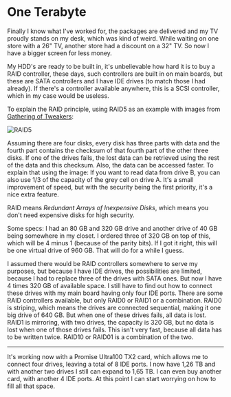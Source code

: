 # One Terabyte

Finally I know what I've worked for, the packages are delivered and my TV proudly stands on my desk, which was kind of weird. While waiting on one store with a 26" TV, another store had a discount on a 32" TV. So now I have a bigger screen for less money.

My HDD's are ready to be built in, it's unbelievable how hard it is to buy a RAID controller, these days, such controllers are built in on main boards, but these are SATA controllers and I have IDE drives (to match those I had already). If there's a controller available anywhere, this is a SCSI controller, which in my case would be useless.

To explain the RAID principle, using RAID5 as an example with images from [Gathering of Tweakers](https://gathering.tweakers.net):

![RAID5](https://sww.tf/images/other/raid5.jpg)

Assuming there are four disks, every disk has three parts with data and the fourth part contains the checksum of that fourth part of the other three disks. If one of the drives fails, the lost data can be retrieved using the rest of the data and this checksum. Also, the data can be accessed faster. To explain that using the image: If you want to read data from drive B, you can also use 1/3 of the capacity of the grey cell on drive A. It's a small improvement of speed, but with the security being the first priority, it's a nice extra feature.

RAID means *Redundant Arrays of Inexpensive Disks*, which means you don't need expensive disks for high security.

Some specs: I had an 80 GB and 320 GB drive and another drive of 40 GB being somewhere in my closet. I ordered three of 320 GB on top of this, which will be 4 minus 1 (because of the parity bits). If I got it right, this will be one virtual drive of 960 GB. That will do for a while I guess.

I assumed there would be RAID controllers somewhere to serve my purposes, but because I have IDE drives, the possibilities are limited, because I had to replace three of the drives with SATA ones. But now I have 4 times 320 GB of available space. I still have to find out how to connect these drives with my main board having only four IDE ports. There are some RAID controllers available, but only RAID0 or RAID1 or a combination. RAID0 is striping, which means the drives are connected sequential, making it one big drive of 640 GB. But when one of these drives fails, all data is lost. RAID1 is mirroring, with two drives, the capacity is 320 GB, but no data is lost when one of those drives fails. This isn't very fast, because all data has to be written twice. RAID10 or RAID01 is a combination of the two.

---

It's working now with a Promise Ultra100 TX2 card, which allows me to connect four drives, leaving a total of 8 IDE ports. I now have 1,26 TB and with another two drives I still can expand to 1,65 TB. I can even buy another card, with another 4 IDE ports. At this point I can start worrying on how to fill all that space.
